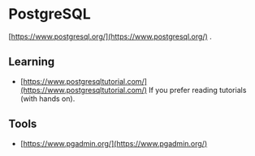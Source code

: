 
# PostgreSQL


[https://www.postgresql.org/](https://www.postgresql.org/) .


## Learning

- [https://www.postgresqltutorial.com/](https://www.postgresqltutorial.com/) If you prefer reading tutorials (with hands on).

## Tools

- [https://www.pgadmin.org/](https://www.pgadmin.org/)
